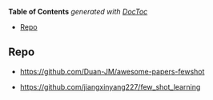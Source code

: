 <!-- START doctoc generated TOC please keep comment here to allow auto update -->
<!-- DON'T EDIT THIS SECTION, INSTEAD RE-RUN doctoc TO UPDATE -->
**Table of Contents**  *generated with [DocToc](https://github.com/thlorenz/doctoc)*

- [Repo](#repo)

<!-- END doctoc generated TOC please keep comment here to allow auto update -->


## Repo

- https://github.com/Duan-JM/awesome-papers-fewshot

- https://github.com/jiangxinyang227/few_shot_learning






